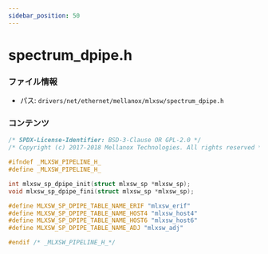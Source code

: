 ```yaml
---
sidebar_position: 50
---
```

# spectrum_dpipe.h

### ファイル情報

- パス: `drivers/net/ethernet/mellanox/mlxsw/spectrum_dpipe.h`

### コンテンツ

```h
/* SPDX-License-Identifier: BSD-3-Clause OR GPL-2.0 */
/* Copyright (c) 2017-2018 Mellanox Technologies. All rights reserved */

#ifndef _MLXSW_PIPELINE_H_
#define _MLXSW_PIPELINE_H_

int mlxsw_sp_dpipe_init(struct mlxsw_sp *mlxsw_sp);
void mlxsw_sp_dpipe_fini(struct mlxsw_sp *mlxsw_sp);

#define MLXSW_SP_DPIPE_TABLE_NAME_ERIF "mlxsw_erif"
#define MLXSW_SP_DPIPE_TABLE_NAME_HOST4 "mlxsw_host4"
#define MLXSW_SP_DPIPE_TABLE_NAME_HOST6 "mlxsw_host6"
#define MLXSW_SP_DPIPE_TABLE_NAME_ADJ "mlxsw_adj"

#endif /* _MLXSW_PIPELINE_H_*/

```

